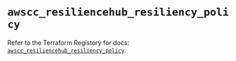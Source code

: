 # `awscc_resiliencehub_resiliency_policy`

Refer to the Terraform Registory for docs: [`awscc_resiliencehub_resiliency_policy`](https://registry.terraform.io/providers/hashicorp/awscc/0.70.0/docs/resources/resiliencehub_resiliency_policy).
